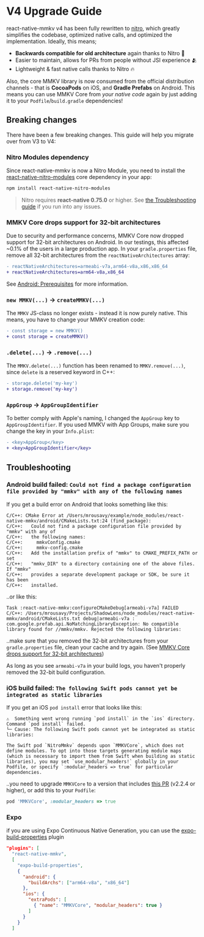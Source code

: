 # V4 Upgrade Guide

react-native-mmkv v4 has been fully rewritten to [nitro](https://nitro.margelo.com), which greatly simplifies the codebase, optimized native calls, and optimized the implementation.
Ideally, this means;

- **Backwards compatible for old architecture** again thanks to Nitro 🥳
- Easier to maintain, allows for PRs from people without JSI experience 🫂
- Lightweight & fast native calls thanks to Nitro 🔥

Also, the core MMKV library is now consumed from the official distribution channels - that is **CocoaPods** on iOS, and **Gradle Prefabs** on Android.
This means you can use MMKV Core from _your native code_ again by just adding it to your `Podfile`/`build.gradle` dependencies!

## Breaking changes

There have been a few breaking changes. This guide will help you migrate over from V3 to V4:

### Nitro Modules dependency

Since react-native-mmkv is now a Nitro Module, you need to install the [react-native-nitro-modules](https://github.com/mrousavy/nitro) core dependency in your app:

```sh
npm install react-native-nitro-modules
```

> Nitro requires **react-native 0.75.0** or higher. See [the Troubleshooting guide](https://nitro.margelo.com/docs/troubleshooting) if you run into any issues.

### MMKV Core drops support for 32-bit architectures

Due to security and performance concerns, MMKV Core now dropped support for 32-bit architectures on Android. In our testings, this affected ~0.1% of the users in a large production app.
In your `gradle.properties` file, remove all 32-bit architectures from the `reactNativeArchitectures` array:
```diff
- reactNativeArchitectures=armeabi-v7a,arm64-v8a,x86,x86_64
+ reactNativeArchitectures=arm64-v8a,x86_64
```

See [Android: Prerequisites](https://github.com/Tencent/MMKV/wiki/android_setup#prerequisites) for more information.

### `new MMKV(...)` -> `createMMKV(...)`

The `MMKV` JS-class no longer exists - instead it is now purely native. This means, you have to change your MMKV creation code:

```diff
- const storage = new MMKV()
+ const storage = createMMKV()
```

### `.delete(...)` -> `.remove(...)`

The `MMKV.delete(...)` function has been renamed to `MMKV.remove(...)`, since `delete` is a reserved keyword in C++:

```diff
- storage.delete('my-key')
+ storage.remove('my-key')
```

### `AppGroup` -> `AppGroupIdentifier`

To better comply with Apple's naming, I changed the `AppGroup` key to `AppGroupIdentifier`. If you used MMKV with App Groups, make sure you change the key in your `Info.plist`:

```diff
- <key>AppGroup</key>
+ <key>AppGroupIdentifier</key>
```


## Troubleshooting

### Android build failed: `Could not find a package configuration file provided by "mmkv" with any of the following names`

If you get a build error on Android that looks something like this:

```
C/C++: CMake Error at /Users/mrousavy/example/node_modules/react-native-mmkv/android/CMakeLists.txt:24 (find_package):
C/C++:   Could not find a package configuration file provided by "mmkv" with any of
C/C++:   the following names:
C/C++:     mmkvConfig.cmake
C/C++:     mmkv-config.cmake
C/C++:   Add the installation prefix of "mmkv" to CMAKE_PREFIX_PATH or set
C/C++:   "mmkv_DIR" to a directory containing one of the above files.  If "mmkv"
C/C++:   provides a separate development package or SDK, be sure it has been
C/C++:   installed.
```

..or like this:

```
Task :react-native-mmkv:configureCMakeDebug[armeabi-v7a] FAILED
C/C++: /Users/mrousavy/Projects/ShadowLens/node_modules/react-native-mmkv/android/CMakeLists.txt debug|armeabi-v7a : com.google.prefab.api.NoMatchingLibraryException: No compatible library found for //mmkv/mmkv. Rejected the following libraries:
```

..make sure that you removed the 32-bit architectures from your `gradle.properties` file, clean your cache and try again. (See [MMKV Core drops support for 32-bit architectures](#mmkv-core-drops-support-for-32-bit-architectures))

As long as you see `armeabi-v7a` in your build logs, you haven't properly removed the 32-bit build configuration.

### iOS build failed: `The following Swift pods cannot yet be integrated as static libraries`

If you get an iOS `pod install` error that looks like this:

```
⚠️  Something went wrong running `pod install` in the `ios` directory.
Command `pod install` failed.
└─ Cause: The following Swift pods cannot yet be integrated as static libraries:

The Swift pod `NitroMmkv` depends upon `MMKVCore`, which does not define modules. To opt into those targets generating module maps (which is necessary to import them from Swift when building as static libraries), you may set `use_modular_headers!` globally in your Podfile, or specify `:modular_headers => true` for particular dependencies.
```

..you need to upgrade `MMKVCore` to a version that includes [this PR](https://github.com/Tencent/MMKV/pull/1579) (v2.2.4 or higher), or add this to your `Podfile`:

```rb
pod 'MMKVCore', :modular_headers => true
```

### Expo

if you are using Expo Continuous Native Generation, you can use the [expo-build-properties](https://docs.expo.dev/versions/latest/sdk/build-properties/) plugin

```json
"plugins": [
  "react-native-mmkv",
  [
    "expo-build-properties", 
    {
      "android": { 
        "buildArchs": ["arm64-v8a", "x86_64"] 
      },
      "ios": { 
        "extraPods": [
          { "name": "MMKVCore", "modular_headers": true }
        ] 
      }
    }
  ]
```
